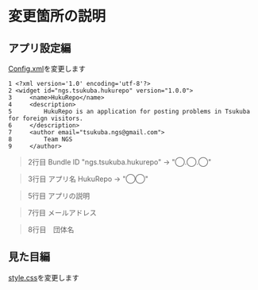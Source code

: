 # 変更箇所の説明

## アプリ設定編
[Config.xml](https://github.com/TetsuyaNegishi/ngs-ichikawa/blob/master/config.xml)を変更します
```
1 <?xml version='1.0' encoding='utf-8'?>
2 <widget id="ngs.tsukuba.hukurepo" version="1.0.0">
3     <name>HukuRepo</name>
4     <description>
5         HukuRepo is an application for posting problems in Tsukuba for foreign visitors.
6     </description>
7     <author email="tsukuba.ngs@gmail.com">
8         Team NGS
9     </author>
```
>2行目 Bundle ID
"ngs.tsukuba.hukurepo" -> "◯.◯.◯"

>3行目 アプリ名
HukuRepo -> "◯◯"

>5行目 アプリの説明

>7行目 メールアドレス

>8行目　団体名


## 見た目編
[style.css](https://github.com/TetsuyaNegishi/ngs-ichikawa/blob/master/src/style.css)を変更します
